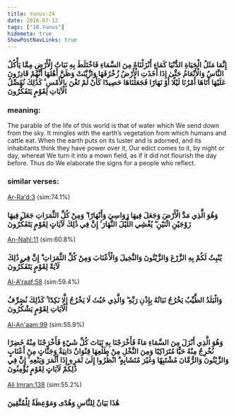 ```yaml
---
title: Yunus:24
date: 2016-07-12
tags: ["10.Yunus"]
hidemeta: true 
ShowPostNavLinks: true 
---
```

### إِنَّمَا مَثَلُ الْحَيَاةِ الدُّنْيَا كَمَاءٍ أَنْزَلْنَاهُ مِنَ السَّمَاءِ فَاخْتَلَطَ بِهِ نَبَاتُ الْأَرْضِ مِمَّا يَأْكُلُ النَّاسُ وَالْأَنْعَامُ حَتَّىٰ إِذَا أَخَذَتِ الْأَرْضُ زُخْرُفَهَا وَازَّيَّنَتْ وَظَنَّ أَهْلُهَا أَنَّهُمْ قَادِرُونَ عَلَيْهَا أَتَاهَا أَمْرُنَا لَيْلًا أَوْ نَهَارًا فَجَعَلْنَاهَا حَصِيدًا كَأَنْ لَمْ تَغْنَ بِالْأَمْسِ ۚ كَذَٰلِكَ نُفَصِّلُ الْآيَاتِ لِقَوْمٍ يَتَفَكَّرُونَ
### meaning: 
The parable of the life of this world is that of water which We send down from the sky. It mingles with the earth’s vegetation from which humans and cattle eat. When the earth puts on its luster and is adorned, and its inhabitants think they have power over it, Our edict comes to it, by night or day, whereat We turn it into a mown field, as if it did not flourish the day before. Thus do We elaborate the signs for a people who reflect.
### similar verses: 

[Ar-Ra'd:3](/13/3) (sim:74.1%)

### وَهُوَ الَّذِي مَدَّ الْأَرْضَ وَجَعَلَ فِيهَا رَوَاسِيَ وَأَنْهَارًا ۖ وَمِنْ كُلِّ الثَّمَرَاتِ جَعَلَ فِيهَا زَوْجَيْنِ اثْنَيْنِ ۖ يُغْشِي اللَّيْلَ النَّهَارَ ۚ إِنَّ فِي ذَٰلِكَ لَآيَاتٍ لِقَوْمٍ يَتَفَكَّرُونَ

[An-Nahl:11](/16/11) (sim:60.8%)

### يُنْبِتُ لَكُمْ بِهِ الزَّرْعَ وَالزَّيْتُونَ وَالنَّخِيلَ وَالْأَعْنَابَ وَمِنْ كُلِّ الثَّمَرَاتِ ۗ إِنَّ فِي ذَٰلِكَ لَآيَةً لِقَوْمٍ يَتَفَكَّرُونَ

[Al-A'raaf:58](/7/58) (sim:59.4%)

### وَالْبَلَدُ الطَّيِّبُ يَخْرُجُ نَبَاتُهُ بِإِذْنِ رَبِّهِ ۖ وَالَّذِي خَبُثَ لَا يَخْرُجُ إِلَّا نَكِدًا ۚ كَذَٰلِكَ نُصَرِّفُ الْآيَاتِ لِقَوْمٍ يَشْكُرُونَ

[Al-An'aam:99](/6/99) (sim:55.9%)

### وَهُوَ الَّذِي أَنْزَلَ مِنَ السَّمَاءِ مَاءً فَأَخْرَجْنَا بِهِ نَبَاتَ كُلِّ شَيْءٍ فَأَخْرَجْنَا مِنْهُ خَضِرًا نُخْرِجُ مِنْهُ حَبًّا مُتَرَاكِبًا وَمِنَ النَّخْلِ مِنْ طَلْعِهَا قِنْوَانٌ دَانِيَةٌ وَجَنَّاتٍ مِنْ أَعْنَابٍ وَالزَّيْتُونَ وَالرُّمَّانَ مُشْتَبِهًا وَغَيْرَ مُتَشَابِهٍ ۗ انْظُرُوا إِلَىٰ ثَمَرِهِ إِذَا أَثْمَرَ وَيَنْعِهِ ۚ إِنَّ فِي ذَٰلِكُمْ لَآيَاتٍ لِقَوْمٍ يُؤْمِنُونَ

[Ali Imran:138](/3/138) (sim:55.2%)

### هَٰذَا بَيَانٌ لِلنَّاسِ وَهُدًى وَمَوْعِظَةٌ لِلْمُتَّقِينَ
